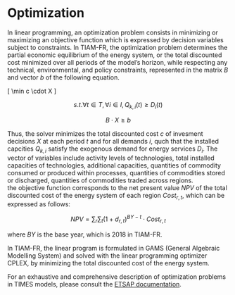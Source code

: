 # Optimization

In linear programming, an optimization problem consists in minimizing or maximizing an objective function which is expressed by decision variables subject to constraints. In TIAM-FR, the optimization problem determines the partial economic equilibrium  of the energy system, or the total discounted cost minimized over all periods of the model’s horizon, while respecting any technical, environmental, and policy constraints, represented in the matrix *B* and vector *b* of the following equation.

\[
\min c \cdot X
\]

$$
s.t. \forall t \in T, \forall i \in I, Q_{k,i} (t) \geq D_i (t)
$$

$$
B \cdot X \geq b
$$

Thus, the solver minimizes the total discounted cost $c$ of invesment decisions $X$ at each period $t$ and for all demands $i$, quch that the installed capcities $Q_{k,i}$ satisfy the exogenous demand for energy services $D_i$. The vector of variables include activity levels of technologies, total installed capacities of technologies, additional capacities, quantities of commodity consumed or produced within processes, quantities of commodities stored or discharged, quantities of commodities traded across regions.  
the objective function corresponds to the net present value $NPV$ of the total discounted cost of the energy system of each region $Cost_{r,t}$, which can be expressed as follows:

$$
NPV = \sum_r \sum_t (1+d_{r,t})^{BY-t} \cdot Cost_{r,t} 
$$

where $BY$ is the base year, which is 2018 in TIAM-FR.

In TIAM-FR, the linear program is formulated in GAMS (General Algebraic Modelling System) and solved with the linear programming optimizer CPLEX, by 
minimizing the total discounted cost of the energy system. 

For an exhaustive and comprehensive description of optimization problems in TIMES models, please consult the [ETSAP documentation](https://github.com/etsap-TIMES/TIMES_Documentation/blob/master/Documentation_for_the_TIMES_Model-Part-II.pdf).
